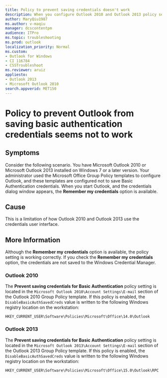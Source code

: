 ```yaml
---
title: Policy to prevent saving credentials doesn't work
description: When you configure Outlook 2010 and Outlook 2013 policy setting not to save Basic Authentication credentials, the credentials dialog shows the "Remember my credentials" option. However, the policy does prevent saving credentials.
author: MaryQiu1987
ms.author: v-maqiu
manager: dcscontentpm 
audience: ITPro
ms.topic: troubleshooting
ms.prod: outlook
localization_priority: Normal
ms.custom: 
- Outlook for Windows
- CI 116784
- CSSTroubleshoot
ms.reviewer: aruiz
appliesto:
- Outlook 2013
- Microsoft Outlook 2010
search.appverid: MET150
---
```

# Policy to prevent Outlook from saving basic authentication credentials seems not to work

## Symptoms

Consider the following scenario. You have Microsoft Outlook 2010 or Microsoft Outlook 2013 installed on Windows 7 or a later version. Your administrator used the Microsoft Office Group Policy templates to configure Outlook, and these templates are configured not to save Basic Authentication credentials. When you start Outlook, and the credentials dialog window appears, the **Remember my credentials** option is available.

## Cause

This is a limitation of how Outlook 2010 and Outlook 2013 use the credentials user interface.

## More Information

Although the **Remember my credentials** option is available, the policy setting is working correctly. If you check the **Remember my credentials** option, the credentials are not saved to the Windows Credential Manager.

### Outlook 2010

The **Prevent saving credentials for Basic Authentication** policy setting is located in the `Microsoft Outlook 2010\Account Settings\E-mail` section of the Outlook 2010 Group Policy template. If this policy is enabled, the `DisableBasicAuthSavedCreds` value is written to the following Windows registry location on the workstation:

`HKEY_CURRENT_USER\Software\Policies\Microsoft\Office\14.0\Outlook`

### Outlook 2013

The **Prevent saving credentials for Basic Authentication** policy setting is located in the `Microsoft Outlook 2013\Account Settings\E-mail` section of the Outlook 2013 Group Policy template. If this policy is enabled, the `DisableBasicAuthSavedCreds` value is written to the following Windows registry location on the workstation:

`HKEY_CURRENT_USER\Software\Policies\Microsoft\Office\15.0\Outlook\RPC`
